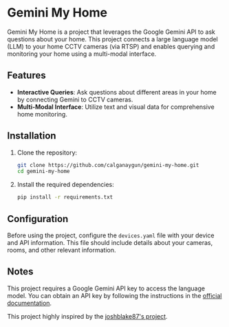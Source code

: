 # Gemini My Home

Gemini My Home is a project that leverages the Google Gemini API to ask questions about your home. This project connects a large language model (LLM) to your home CCTV cameras (via RTSP) and enables querying and monitoring your home using a multi-modal interface.

## Features

- **Interactive Queries**: Ask questions about different areas in your home by connecting Gemini to CCTV cameras.
- **Multi-Modal Interface**: Utilize text and visual data for comprehensive home monitoring.

## Installation

1. Clone the repository:
    ```bash
    git clone https://github.com/calganaygun/gemini-my-home.git
    cd gemini-my-home
    ```

2. Install the required dependencies:
    ```bash
    pip install -r requirements.txt
    ```

## Configuration

Before using the project, configure the `devices.yaml` file with your device and API information. This file should include details about your cameras, rooms, and other relevant information.

## Notes
This project requires a Google Gemini API key to access the language model. You can obtain an API key by following the instructions in the [official documentation](https://ai.google.dev/gemini-api/docs/api-key).

This project highly inspired by the [joshblake87's project](https://www.reddit.com/r/homeassistant/comments/1dgzuh7/extended_openai_image_query_is_next_level/).